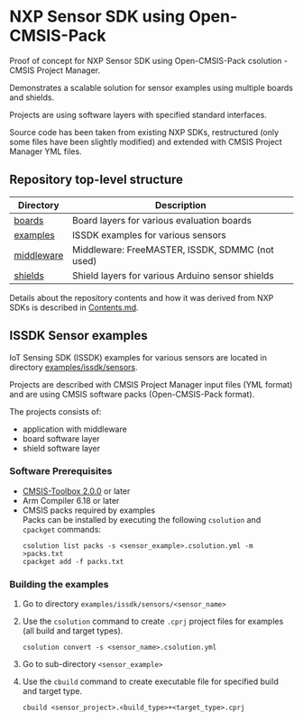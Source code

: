 # NXP Sensor SDK using Open-CMSIS-Pack

Proof of concept for NXP Sensor SDK using Open-CMSIS-Pack csolution - CMSIS Project Manager.

Demonstrates a scalable solution for sensor examples using multiple boards and shields.

Projects are using software layers with specified standard interfaces.

Source code has been taken from existing NXP SDKs, restructured (only some files have been slightly modified) 
and extended with CMSIS Project Manager YML files.

## Repository top-level structure

Directory                   | Description
----------------------------|-------------------------------------------------
[boards](./boards)          | Board layers for various evaluation boards
[examples](./examples)      | ISSDK examples for various sensors
[middleware](./middleware)  | Middleware: FreeMASTER, ISSDK, SDMMC (not used)
[shields](./shields)        | Shield layers for various Arduino sensor shields

Details about the repository contents and how it was derived from NXP SDKs is described in [Contents.md](./Contents.md).

## ISSDK Sensor examples

IoT Sensing SDK (ISSDK) examples for various sensors are located in directory [examples/issdk/sensors](./examples/issdk/sensors).

Projects are described with CMSIS Project Manager input files (YML format) and are using CMSIS software packs (Open-CMSIS-Pack format).

The projects consists of:
 - application with middleware
 - board software layer
 - shield software layer

### Software Prerequisites
 - [CMSIS-Toolbox 2.0.0](https://github.com/Open-CMSIS-Pack/cmsis-toolbox/releases/) or later
 - Arm Compiler 6.18 or later
 - CMSIS packs required by examples  
   Packs can be installed by executing the following `csolution` and `cpackget` commands:
   ```
   csolution list packs -s <sensor_example>.csolution.yml -m >packs.txt
   cpackget add -f packs.txt
   ```


### Building the examples

1. Go to directory `examples/issdk/sensors/<sensor_name>`

2. Use the `csolution` command to create `.cprj` project files for examples (all build and target types).
   ```
   csolution convert -s <sensor_name>.csolution.yml
   ```

3. Go to sub-directory `<sensor_example>`

4. Use the `cbuild` command to create executable file for specified build and target type.
   ```
   cbuild <sensor_project>.<build_type>+<target_type>.cprj
   ```
